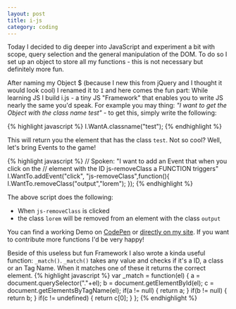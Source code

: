 ```yaml
---
layout: post
title: i-js
category: coding
---
```


Today I decided to dig deeper into JavaScript and experiment a bit with scope, query selection and the general manipulation of the DOM. To do so I set up an object to store all my functions - this is not necessary but definitely more fun.

After naming my Object $ (because I new this from jQuery and I thought it would look cool) I renamed it to `I` and here comes the fun part: While learning JS I build i.js - a tiny JS "Framework" that enables you to write JS nearly the same you'd speak.
For example you may thing: *"I want to get the Object with the class name test"* - to get this, simply write the following:

{% highlight javascript %}
I.WantA.classname("test");
{% endhighlight %}

This will return you the element that has the class `test`. Not so cool? Well, let's bring Events to the game!

{% highlight javascript %}
// Spoken: "I want to add an Event that when you click on the 
// element with the ID js-removeClass a FUNCTION triggers"
I.WantTo.addEvent("click", "js-removeClass",function(){
	I.WantTo.removeClass("output","lorem");
});
{% endhighlight %}

The above script does the following:

* When `js-removeClass` is clicked
* the class `lorem` will be removed from an element with the class `output`

You can find a working Demo on [CodePen](http://codepen.io/kevingimbel/pen/sgCae) or [directly on my site](http://kevingimbel.com/i.js/demo/). If you want to contribute more functions I'd be very happy!

Beside of this useless but fun Framework I also wrote a kinda useful function: `_match()`. `_match()` takes any value and checks if it's a ID, a class or an Tag Name. When it matches one of these it returns the correct element. 
{% highlight javascript %}
var _match = function(el) {
    a = document.querySelector("."+el);
    b = document.getElementById(el);
    c = document.getElementsByTagName(el);
    if(a != null) {
        return a;
    }
    if(b != null) {
        return b;
    }
    if(c != undefined) {
        return c[0];
    }
};
{% endhighlight %}